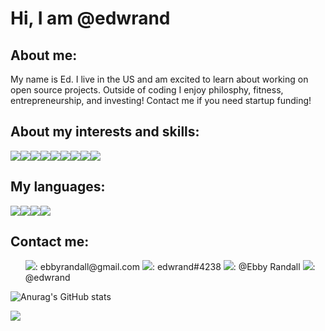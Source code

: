 # Hi, I am @edwrand

## About me:
My name is Ed. I live in the US and am excited to learn about working on open source projects. Outside of coding I enjoy philosphy, fitness, entrepreneurship, and investing! Contact me if you need startup funding!

## About my interests and skills:
<img src="https://img.shields.io/badge/TensorFlow-FF6F00?style=for-the-badge&logo=tensorflow&logoColor=white"/><img src="https://img.shields.io/badge/Keras-FF0000?style=for-the-badge&logo=keras&logoColor=white"/><img src="https://img.shields.io/badge/Ethereum-3C3C3D?style=for-the-badge&logo=Ethereum&logoColor=white"/><img src="https://img.shields.io/badge/PostgreSQL-316192?style=for-the-badge&logo=postgresql&logoColor=white" /><img src="https://img.shields.io/badge/Adobe%20Photoshop-31A8FF?style=for-the-badge&logo=Adobe%20Photoshop&logoColor=black" /><img src="https://img.shields.io/badge/Bootstrap-563D7C?style=for-the-badge&logo=bootstrap&logoColor=white" /><img src="https://img.shields.io/badge/Django-092E20?style=for-the-badge&logo=django&logoColor=green" /><img src="https://img.shields.io/badge/Flask-000000?style=for-the-badge&logo=flask&logoColor=white" /><img src="https://img.shields.io/badge/Node.js-339933?style=for-the-badge&logo=nodedotjs&logoColor=white" />

## My languages:
<img src="https://img.shields.io/badge/Python-FFD43B?style=for-the-badge&logo=python&logoColor=blue" /><img src="https://img.shields.io/badge/JavaScript-323330?style=for-the-badge&logo=javascript&logoColor=F7DF1E" /><img src="https://img.shields.io/badge/R-276DC3?style=for-the-badge&logo=r&logoColor=white" /><img src="https://img.shields.io/badge/GIT-E44C30?style=for-the-badge&logo=git&logoColor=white" />

## Contact me: 
<ol>
  <img src="https://img.shields.io/badge/Gmail-D14836?style=for-the-badge&logo=gmail&logoColor=white" />: ebbyrandall@gmail.com
  <img src="https://img.shields.io/badge/Discord-5865F2?style=for-the-badge&logo=discord&logoColor=white" />: edwrand#4238
  <img src="https://img.shields.io/badge/Slack-4A154B?style=for-the-badge&logo=slack&logoColor=white" />: @Ebby Randall
  <img src="https://img.shields.io/badge/Stack_Overflow-FE7A16?style=for-the-badge&logo=stack-overflow&logoColor=white" />: @edwrand
</ol>

![Anurag's GitHub stats](https://github-readme-stats.vercel.app/api?username=edwrand&show_icons=true&theme=transparent)

<!---
edwrand/edwrand is a ✨ special ✨ repository because its `README.md` (this file) appears on your GitHub profile.
You can click the Preview link to take a look at your changes.
--->
![](https://komarev.com/ghpvc/?username=edwrand)

